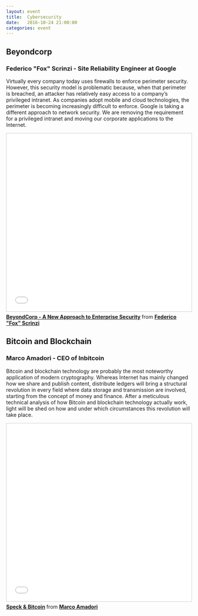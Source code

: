 ```yaml
---
layout: event
title:  Cybersecurity
date:   2016-10-24 21:00:00
categories: event
---
```


## Beyondcorp
### Federico "Fox" Scrinzi - Site Reliability Engineer at Google

Virtually every company today uses firewalls to enforce perimeter security. However, this security model is problematic because, when that perimeter is breached, an attacker has relatively easy access to a company’s privileged intranet. As companies adopt mobile and cloud technologies, the perimeter is becoming increasingly difficult to enforce. Google is taking a different approach to network security. We are removing the requirement for a privileged intranet and moving our corporate applications to the Internet.

<iframe src="//www.slideshare.net/slideshow/embed_code/key/ntzg4mOeQaiz4w" width="595" height="485" frameborder="0" marginwidth="0" marginheight="0" scrolling="no" style="border:1px solid #CCC; border-width:1px; margin-bottom:5px; max-width: 100%;" allowfullscreen> </iframe> <div style="margin-bottom:5px"> <strong> <a href="//www.slideshare.net/speckandtech/beyondcorp-a-new-approach-to-enterprise-security" title="BeyondCorp - A New Approach to Enterprise Security" target="_blank">BeyondCorp - A New Approach to Enterprise Security</a> </strong> from <strong><a target="_blank" href="//www.linkedin.com/in/fox91/">Federico "Fox" Scrinzi</a></strong> </div>

## Bitcoin and Blockchain
### Marco Amadori - CEO of Inbitcoin

Bitcoin and blockchain technology are probably the most noteworthy application of modern cryptography. Whereas Internet has mainly changed how we share and publish content, distribute ledgers will bring a structural revolution in every field where data storage and transmission are involved, starting from the concept of money and finance. After a meticulous technical analysis of how Bitcoin and blockchain technology actually work, light will be shed on how and under which circumstances this revolution will take place.

<iframe src="//www.slideshare.net/slideshow/embed_code/key/l6tLTY4d9rkk22" width="595" height="485" frameborder="0" marginwidth="0" marginheight="0" scrolling="no" style="border:1px solid #CCC; border-width:1px; margin-bottom:5px; max-width: 100%;" allowfullscreen> </iframe> <div style="margin-bottom:5px"> <strong> <a href="//www.slideshare.net/marcoamadori/speck-bitcoin" title="Speck &amp; Bitcoin" target="_blank">Speck &amp; Bitcoin</a> </strong> from <strong><a target="_blank" href="https://www.linkedin.com/in/marco-amadori-3b691223/">Marco Amadori</a></strong> </div>
